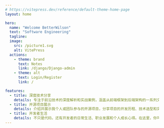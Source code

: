 ```yaml
---
# https://vitepress.dev/reference/default-theme-home-page
layout: home

hero:
  name: "Welcome BetterWilson"
  text: "Software Engineering"
  tagline: 
  image:
    src: /picture1.svg
    alt: VitePress
  actions:
    - theme: brand
      text: Notes
      link: /django/Django-admin
    - theme: alt
      text: Login/Register
      link: /

features:
  - title: 深度技术分享
    details: 专注于前沿技术的深度解析和实战案例，涵盖从前端框架到后端架构的一系列文章。无论你是初学者还是资深开发者，都能在这里找到实用的技术干货和创新的解决方案。
  - title: 开源项目展示
    details: 介绍并展示我个人或团队参与的开源项目，分享项目的开发历程、技术选型和实际应用场景。欢迎大家一起交流、学习和贡献，让开源社区变得更加繁荣。
  - title: 开发者生活
    details: 不只是代码，还有开发者的日常生活、职业发展和个人成长心得。在这里，你可以找到关于时间管理、职业规划、健康生活等方面的内容，帮助你在工作和生活中找到平衡。
---
```


